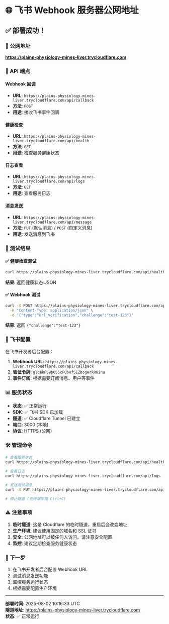 # 🌐 飞书 Webhook 服务器公网地址

## ✅ 部署成功！

### 🔗 公网地址
**https://plains-physiology-mines-liver.trycloudflare.com**

### 📡 API 端点

#### Webhook 回调
- **URL**: `https://plains-physiology-mines-liver.trycloudflare.com/api/callback`
- **方法**: `POST`
- **用途**: 接收飞书事件回调

#### 健康检查
- **URL**: `https://plains-physiology-mines-liver.trycloudflare.com/api/health`
- **方法**: `GET`
- **用途**: 检查服务健康状态

#### 日志查看
- **URL**: `https://plains-physiology-mines-liver.trycloudflare.com/api/logs`
- **方法**: `GET`
- **用途**: 查看服务日志

#### 消息发送
- **URL**: `https://plains-physiology-mines-liver.trycloudflare.com/api/message`
- **方法**: `PUT` (默认消息) / `POST` (自定义消息)
- **用途**: 发送消息到飞书

### 🧪 测试结果

#### ✅ 健康检查测试
```bash
curl https://plains-physiology-mines-liver.trycloudflare.com/api/health
```
**结果**: 返回健康状态 JSON

#### ✅ Webhook 测试
```bash
curl -X POST https://plains-physiology-mines-liver.trycloudflare.com/api/callback \
  -H "Content-Type: application/json" \
  -d '{"type":"url_verification","challenge":"test-123"}'
```
**结果**: 返回 `{"challenge":"test-123"}`

### 🔧 飞书配置

在飞书开发者后台配置：

1. **Webhook URL**: `https://plains-physiology-mines-liver.trycloudflare.com/api/callback`
2. **验证令牌**: `glqekPS9pO55cF0bHfSEZbogArkR8inu`
3. **事件订阅**: 根据需要订阅消息、用户等事件

### 📊 服务状态

- **状态**: ✅ 正常运行
- **SDK**: ✅ 飞书 SDK 已加载
- **隧道**: ✅ Cloudflare Tunnel 已建立
- **端口**: 3000 (本地)
- **协议**: HTTPS (公网)

### 🛠️ 管理命令

```bash
# 查看服务状态
curl https://plains-physiology-mines-liver.trycloudflare.com/api/health

# 查看日志
curl https://plains-physiology-mines-liver.trycloudflare.com/api/logs

# 发送测试消息
curl -X PUT https://plains-physiology-mines-liver.trycloudflare.com/api/message

# 停止隧道 (在终端中按 Ctrl+C)
```

### ⚠️ 注意事项

1. **临时隧道**: 这是 Cloudflare 的临时隧道，重启后会改变地址
2. **生产环境**: 建议使用固定的域名和 SSL 证书
3. **安全**: 公网地址可以被任何人访问，请注意安全配置
4. **监控**: 建议定期检查服务健康状态

### 🎯 下一步

1. 在飞书开发者后台配置 Webhook URL
2. 测试消息发送功能
3. 监控服务运行状态
4. 根据需要配置生产环境

---

**部署时间**: 2025-08-02 10:16:33 UTC  
**隧道地址**: https://plains-physiology-mines-liver.trycloudflare.com  
**状态**: ✅ 正常运行 